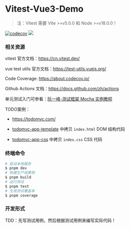# Vitest-Vue3-Demo

> 注：Vitest 需要 Vite >=v5.0.0 和 Node >=v18.0.0！

[![codecov](https://codecov.io/gh/XKyong/vitest-vue3-demo/graph/badge.svg?token=7USV1RKSZH)](https://codecov.io/gh/XKyong/vitest-vue3-demo)
![](https://github.com/XKyong/vitest-vue3-demo/actions/workflows/coverage.yml/badge.svg)

### 相关资源

vitest 官方文档：https://cn.vitest.dev/

vue test utils 官方文档：https://test-utils.vuejs.org/

Code Coverage: https://about.codecov.io/

Github Actions 文档：https://docs.github.com/zh/actions

单元测试入门可参看：[阮一峰-测试框架 Mocha 实例教程](https://www.ruanyifeng.com/blog/2015/12/a-mocha-tutorial-of-examples.html)

TODO案例：

- https://todomvc.com/

- [todomvc-app-template](https://github.com/tastejs/todomvc-app-template) 中拷贝 `index.html` DOM 结构代码

- [todomvc-app-css](https://github.com/tastejs/todomvc-app-css) 中拷贝 `index.css`  CSS 代码

### 终端命令

```bash
# 启动本地服务
$ pnpm dev
# 构建生产成果物
$ pnpm build
# 运行测试
$ pnpm test
# 生成测试覆盖率
$ pnpm coverage
```

### 开发形式

TDD：先写测试用例，然后根据测试用例来编写实际代码！
